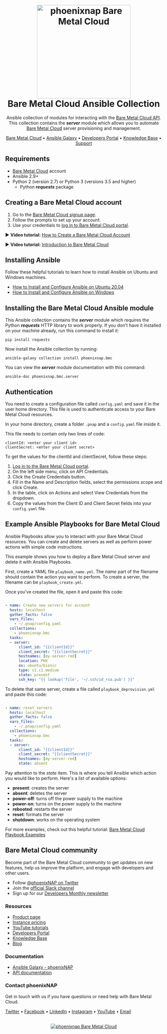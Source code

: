 <h1 align="center">
  <br>
  <a href="https://phoenixnap.com/bare-metal-cloud"><img src="https://user-images.githubusercontent.com/78744488/109779287-16da8600-7c06-11eb-81a1-97bf44983d33.png" alt="phoenixnap Bare Metal Cloud" width="300"></a>
  <br>
  Bare Metal Cloud Ansible Collection
  <br>
</h1>

<p align="center">
Ansible collection of modules for interacting with the <a href="https://developers.phoenixnap.com/docs/bmc/1/overview">Bare Metal Cloud API</a>. This collection contains the <i><b>server</b></i> module which allows you to automate <a href="https://phoenixnap.com/bare-metal-cloud">Bare Metal Cloud</a> server provisioning and management.
</p>

<p align="center">
  <a href="https://phoenixnap.com/bare-metal-cloud">Bare Metal Cloud</a> •
  <a href="https://galaxy.ansible.com/phoenixnap/bmc">Ansible Galaxy</a> •
  <a href="https://developers.phoenixnap.com/">Developers Portal</a> •
  <a href="http://phoenixnap.com/kb">Knowledge Base</a> •
  <a href="https://developers.phoenixnap.com/support">Support</a>
</p>

## Requirements

- [Bare Metal Cloud](https://bmc.phoenixnap.com) account
- Ansible 2.9+
- Python 2 (version 2.7) or Python 3 (versions 3.5 and higher)
  - Python **_requests_** package

## Creating a Bare Metal Cloud account

1. Go to the [Bare Metal Cloud signup page](https://support.phoenixnap.com/wap-jpost3/bmcSignup).
2. Follow the prompts to set up your account.
3. Use your credentials to [log in to Bare Metal Cloud portal](https://bmc.phoenixnap.com).

:arrow_forward: **Video tutorial:** [How to Create a Bare Metal Cloud Account](https://www.youtube.com/watch?v=RLRQOisEB-k)
<br>

:arrow_forward: **Video tutorial:** [Introduction to Bare Metal Cloud](https://www.youtube.com/watch?v=8TLsqgLDMN4)

## Installing Ansible

Follow these helpful tutorials to learn how to install Ansible on Ubuntu and Windows machines.

- [How to Install and Configure Ansible on Ubuntu 20.04](https://phoenixnap.com/kb/install-ansible-ubuntu-20-04)
- [How to Install and Configure Ansible on Windows](https://phoenixnap.com/kb/install-ansible-on-windows)

## Installing the Bare Metal Cloud Ansible module

This Ansible collection contains the **_server_** module which requires the Python **_requests_** HTTP library to work properly. If you don't have it installed on your machine already, run this command to install it:

    pip install requests

Now install the Ansible collection by running:

    ansible-galaxy collection install phoenixnap.bmc

You can view the **_server_** module documentation with this command:

    ansible-doc phoenixnap.bmc.server

## Authentication

You need to create a configuration file called `config.yaml` and save it in the user home directory. This file is used to authenticate access to your Bare Metal Cloud resources.

In your home directory, create a folder `.pnap` and a `config.yaml` file inside it.

This file needs to contain only two lines of code:

    clientId: <enter your client id>
    clientSecret: <enter your client secret>

To get the values for the clientId and clientSecret, follow these steps:

1. [Log in to the Bare Metal Cloud portal](https://bmc.phoenixnap.com).
2. On the left side menu, click on API Credentials.
3. Click the Create Credentials button.
4. Fill in the Name and Description fields, select the permissions scope and click Create.
5. In the table, click on Actions and select View Credentials from the dropdown.
6. Copy the values from the Client ID and Client Secret fields into your `config.yaml` file.

## Example Ansible Playbooks for Bare Metal Cloud

Ansible Playbooks allow you to interact with your Bare Metal Cloud resources. You can create and delete servers as well as perform power actions with simple code instructions.

This example shows you how to deploy a Bare Metal Cloud server and delete it with Ansible Playbooks.

First, create a YAML file `playbook_name.yml`. The _name_ part of the filename should contain the action you want to perform. To create a server, the filename can be `playbook_create.yml`.

Once you've created the file, open it and paste this code:

```yaml

- name: Create new servers for account
  hosts: localhost
  gather_facts: false
  vars_files:
    - ~/.pnap/config.yaml
  collections:
    - phoenixnap.bmc
  tasks:
  - server:
      client_id: "{{clientId}}"
      client_secret: "{{clientSecret}}"
      hostnames: [my-server-red]
      location: PHX
      os: ubuntu/bionic
      type: s1.c1.medium
      state: present
      ssh_key: "{{ lookup('file', '~/.ssh/id_rsa.pub') }}"

```
To delete that same server, create a file called `playbook_deprovision.yml` and paste this code:

```yaml

- name: reset servers
  hosts: localhost
  gather_facts: false
  vars_files:
    - ~/.pnap/config.yaml
  collections:
    - phoenixnap.bmc
  tasks:
  - server:
      client_id: "{{clientId}}"
      client_secret: "{{clientSecret}}"
      hostnames: [my-server-red]
      state: absent

```
Pay attention to the *state* item. This is where you tell Ansible which action you would like to perform. Here's a list of available options:

-   **present**: creates the server
-   **absent**: deletes the server
-   **power-off**: turns off the power supply to the machine
-   **power-on**: turns on the power supply to the machine
-   **rebooted**: restarts the server
-   **reset**: formats the server
-   **shutdown**: works on the operating system

For more examples, check out this helpful tutorial: [Bare Metal Cloud Playbook Examples](https://phoenixnap.com/kb/how-to-install-phoenixnap-bmc-ansible-module#htoc-bmc-playbook-examples)

## Bare Metal Cloud community

Become part of the Bare Metal Cloud community to get updates on new features, help us improve the platform, and engage with developers and other users.

- Follow [@phoenixNAP on Twitter](https://twitter.com/phoenixnap)
- Join the [official Slack channel](https://phoenixnap.slack.com)
- Sign up for our [Developers Monthly newsletter](https://phoenixnap.com/developers-monthly-newsletter)

### Resources

- [Product page](https://phoenixnap.com/bare-metal-cloud)
- [Instance pricing](https://phoenixnap.com/bare-metal-cloud/instances)
- [YouTube tutorials](https://www.youtube.com/watch?v=8TLsqgLDMN4&list=PLWcrQnFWd54WwkHM0oPpR1BrAhxlsy1Rc&ab_channel=PhoenixNAPGlobalITServices)
- [Developers Portal](https://developers.phoenixnap.com)
- [Knowledge Base](https://phoenixnap.com/kb)
- [Blog](https:/phoenixnap.com/blog)

### Documentation

- [Ansible Galaxy - phoenixNAP](https://galaxy.ansible.com/phoenixnap)
- [API documentation](https://developers.phoenixnap.com/docs/bmc/1/overview)

### Contact phoenixNAP

Get in touch with us if you have questions or need help with Bare Metal Cloud.

<p align="left">
  <a href="https://twitter.com/phoenixNAP">Twitter</a> •
  <a href="https://www.facebook.com/phoenixnap">Facebook</a> •
  <a href="https://www.linkedin.com/company/phoenix-nap">LinkedIn</a> •
  <a href="https://www.instagram.com/phoenixnap">Instagram</a> •
  <a href="https://www.youtube.com/user/PhoenixNAPdatacenter">YouTube</a> •
  <a href="https://developers.phoenixnap.com/support">Email</a> 
</p>

<p align="center">
  <br>
  <a href="https://phoenixnap.com/bare-metal-cloud"><img src="https://user-images.githubusercontent.com/81640346/115243282-0c773b80-a123-11eb-9de7-59e3934a5712.jpg" alt="phoenixnap Bare Metal Cloud"></a>
</p>
